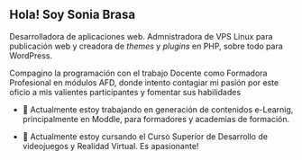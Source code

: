 ## Hola! Soy Sonia Brasa

Desarrolladora de aplicaciones web. Admnistradora de VPS Linux para publicación web y creadora de _themes_ y _plugins_ en PHP, sobre todo para WordPress. 

Compagino la programación con el trabajo Docente como Formadora Profesional en módulos AFD, donde intento contagiar mi pasión por este oficio a mis valientes participantes y fomentar sus habilidades 

- 🔭 Actualmente estoy trabajando en generación de contenidos e-Learnig, principalmente en Moddle, para formadores y academias de formación. 

- 🌱 Actualmente estoy cursando el Curso Superior de Desarrollo de videojuegos y Realidad Virtual. Es apasionante!


